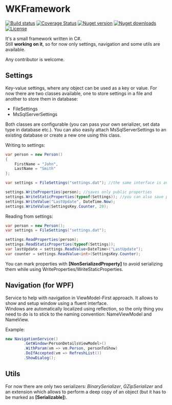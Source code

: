 # WKFramework  
[![Build status](https://ci.appveyor.com/api/projects/status/0gybmdy9wkxpw1nk/branch/development?svg=true)](https://ci.appveyor.com/project/Maxikq/wkframework/branch/development) [![Coverage Status](https://coveralls.io/repos/Maxikq/WKFramework/badge.svg?branch=development)](https://coveralls.io/r/Maxikq/WKFramework?branch=development) [![Nuget version](https://img.shields.io/nuget/v/WKFramework.Settings.svg)]() [![Nuget downloads](https://img.shields.io/nuget/dt/WKFramework.Settings.svg)]() [![License](https://img.shields.io/badge/license-MIT-blue.svg)]()

It's a small framework written in C#.  
Still **working on it**, so for now only settings, navigation and some utils are available.  

Any contributor is welcome.



## Settings
Key-value settings, where any object can be used as a key or value. For now there are two classes available, one to store settings in a file and another to store them in database:
- FileSettings
- MsSqlServerSettings

Both classes are configurable (you can pass your own serializer, set data type in database etc.). You can also easily attach MsSqlServerSettings to an existing database or create a new one using this class.

Writing to settings:
```c#
var person = new Person()
{
    FirstName = "John",
    LastName = "Smith"
};

var settings = FileSettings("settings.dat"); //the same interface is availalbe for MsSqlServerSettings

settings.WriteProperties(person); //saves only public properties
settings.WriteStaticProperties(typeof(Settings)); //you can also save properties from a static class
settings.WriteValue("LastUpdate", DateTime.Now);
settings.WriteValue(SettingsKey.Counter, 20);
```

Reading from settings:
```c#
var person = new Person();
var settings = FileSettings("settings.dat");

settings.ReadProperties(person);
settings.ReadStaticProperties(typeof(Settings));
var lastUpdate = settings.ReadValue<DateTime>("LastUpdate");
var counter = settings.ReadValue<int>(SettingsKey.Counter);
```

You can mark properties with **[NonSerializedProperty]** to avoid serializing them while using WriteProperties/WriteStaticProperties.



## Navigation (for WPF)
Service to help with navigation in ViewModel-First approach. It allows to show and setup window using a fluent interface.  
Windows are automatically localized using reflection, so the only thing you need to do is to stick to the naming convention: NameViewModel and NameView.

Example:
```c#
new NavigationService()
		.GetWindow<PersonDetailsViewModel>()
		.WithParam(vm => vm.Person, personToShow)
		.DoIfAccepted(vm => RefreshList())
		.ShowDialog();
```



## Utils
For now there are only two serializers: *BinarySerializer*, *GZipSerializer* and an extension which allows to perform a deep copy of an object (but it has to be marked as **[Serializable]**).